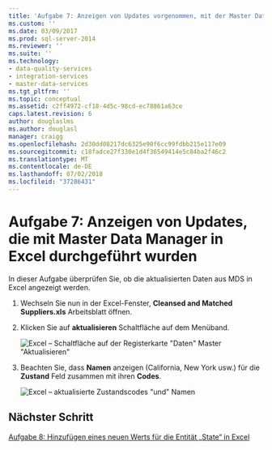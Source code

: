 ```yaml
---
title: 'Aufgabe 7: Anzeigen von Updates vorgenommen, mit der Master Data Manager in Excel | Microsoft-Dokumentation'
ms.custom: ''
ms.date: 03/09/2017
ms.prod: sql-server-2014
ms.reviewer: ''
ms.suite: ''
ms.technology:
- data-quality-services
- integration-services
- master-data-services
ms.tgt_pltfrm: ''
ms.topic: conceptual
ms.assetid: c2ff4972-cf18-4d5c-98cd-ec78861a63ce
caps.latest.revision: 6
author: douglaslms
ms.author: douglasl
manager: craigg
ms.openlocfilehash: 2d30dd08217dc6325e90f6cc99fdbb215e117e09
ms.sourcegitcommit: c18fadce27f330e1d4f36549414e5c84ba2f46c2
ms.translationtype: MT
ms.contentlocale: de-DE
ms.lasthandoff: 07/02/2018
ms.locfileid: "37286431"
---
```

# <a name="task-7-viewing-updates-made-using-master-data-manager-in-excel"></a>Aufgabe 7: Anzeigen von Updates, die mit Master Data Manager in Excel durchgeführt wurden
  In dieser Aufgabe überprüfen Sie, ob die aktualisierten Daten aus MDS in Excel angezeigt werden.  
  
1.  Wechseln Sie nun in der Excel-Fenster, **Cleansed and Matched Suppliers.xls** Arbeitsblatt öffnen.  
  
2.  Klicken Sie auf **aktualisieren** Schaltfläche auf dem Menüband.  
  
     ![Excel – Schaltfläche auf der Registerkarte "Daten" Master "Aktualisieren"](../../2014/tutorials/media/et-viewupdatesmadeusingmdminexcel-01.jpg "Excel – Schaltfläche auf der Registerkarte \"Daten\" Master \"Aktualisieren\"")  
  
3.  Beachten Sie, dass **Namen** anzeigen (California, New York usw.) für die **Zustand** Feld zusammen mit ihren **Codes**.  
  
     ![Excel – aktualisierte Zustandscodes "und" Namen](../../2014/tutorials/media/et-viewupdatesmadeusingmdminexcel-02.jpg "Excel – aktualisierte Status Codes und Namen")  
  
## <a name="next-step"></a>Nächster Schritt  
 [Aufgabe 8: Hinzufügen eines neuen Werts für die Entität „State“ in Excel](../../2014/tutorials/task-8-adding-a-new-value-for-state-entity-in-excel.md)  
  
  
